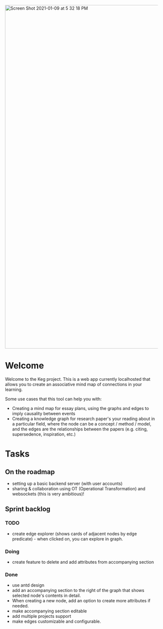 <img width="1129" alt="Screen Shot 2021-01-09 at 5 32 18 PM" src="https://user-images.githubusercontent.com/17305586/104112202-b59ad400-52a0-11eb-9c11-b6917ecc1179.png">

# Welcome
Welcome to the Keg project. This is a web app currently localhosted that allows you to create an associative mind map of connections in your learning. 

Some use cases that this tool can help you with:
- Creating a mind map for essay plans, using the graphs and edges to imply causality between events
- Creating a knowledge graph for research paper's your reading about in a particular field, where the node can be a concept / method / model, and the edges are the relationships between the papers (e.g. citing, supersedence, inspiration, etc.)


# Tasks

## On the roadmap
- setting up a basic backend server (with user accounts)
- sharing & collaboration using OT (Operational Transformation) and websockets (this is very ambitious)!

## Sprint backlog

### TODO
- create edge explorer (shows cards of adjacent nodes by edge predicate) - when clicked on, you can explore in graph.

### Doing
-  create feature to delete and add attributes from accompanying section


### Done
-  use antd design
-  add an accompanying section to the right of the graph that shows selected node's contents in detail.
-  When creating a new node, add an option to create more attributes if needed.
-  make accompanying section editable
-  add multiple projects support
- make edges customizable and configurable.

